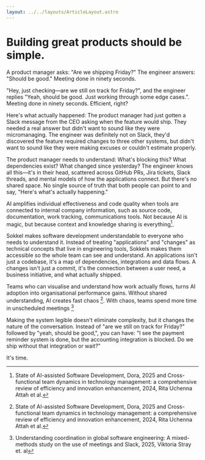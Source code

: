 ```yaml
---
layout: ../../layouts/ArticleLayout.astro
---
```

# Building great products should be simple.

A product manager asks: "Are we shipping Friday?" The engineer answers: "Should
be good." Meeting done in ninety seconds.

"Hey, just checking—are we still on track for Friday?", and the engineer
replies "Yeah, should be good. Just working through some edge cases.". Meeting
done in ninety seconds. Efficient, right?

Here's what actually happened: The product manager had just gotten a Slack
message from the CEO asking when the feature would ship. They needed a real
answer but didn't want to sound like they were micromanaging. The engineer was
definitely not on Slack, they'd discovered the feature required changes to
three other systems, but didn't want to sound like they were making excuses or
couldn't estimate properly.

The product manager needs to understand: What's blocking this? What
dependencies exist? What changed since yesterday? The engineer knows all
this—it's in their head, scattered across GitHub PRs, Jira tickets, Slack
threads, and mental models of how the applications connect. But there's no
shared space. No single source of truth that both people can point to and say,
"Here's what's actually happening."

AI amplifies individual effectiveness and code quality when tools are connected
to internal company information, such as source code, documentation, work
tracking, communications tools. Not because AI is magic, but because context
and knowledge sharing is everything[^1].

Sokkel makes software development understandable to everyone who needs to
understand it. Instead of treating "applications" and "changes" as technical
concepts that live in engineering tools, Sokkels makes them accessible so the
whole team can see and understand. An applications isn't just a codebase, it's
a map of dependencies, integrations and data flows. A changes isn't just a
commit, it's the connection between a user need, a business initiative, and
what actually shipped.

Teams who can visualise and understand how work actually flows, turns AI
adoption into organisational performance gains. Without shared understanding,
AI creates fast chaos [^1]. With chaos, teams spend more time in unscheduled
meetings [^2]

Making the system legible doesn't eliminate complexity, but it changes the
nature of the conversation. Instead of "are we still on track for Friday?"
followed by "yeah, should be good,", you can have: "I see the payment reminder
system is done, but the accounting integration is blocked. Do we ship without
that integration or wait?"

It's time.

[^1]: State of AI-assisted Software Development, Dora, 2025 and
    Cross-functional team dynamics in technology management: a comprehensive
review of efficiency and innovation enhancement, 2024, Rita Uchenna Attah et
al.

[^2]: Understanding coordination in global software engineering: A
    mixed-methods study on the use of meetings and Slack, 2025, Viktoria Stray
et. al
